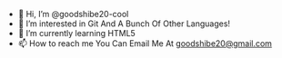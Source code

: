 - 👋 Hi, I’m @goodshibe20-cool
- 👀 I’m interested in Git And A Bunch Of Other Languages!
- 🌱 I’m currently learning HTML5
- 📫 How to reach me You Can Email Me At goodshibe20@gmail.com

<!---
goodshibe20-cool/goodshibe20-cool is a ✨ special ✨ repository because its `README.md` (this file) appears on your GitHub profile.
You can click the Preview link to take a look at your changes.
--->
